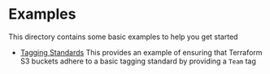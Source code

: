 # Examples

This directory contains some basic examples to help you get started

- [Tagging Standards](tf_tagging_basic/readme.md) This provides an example of ensuring that Terraform S3 buckets adhere to a basic tagging standard by providing a `Team` tag
